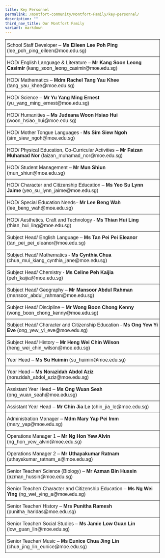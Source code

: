 ```yaml
---
title: Key Personnel
permalink: /montfort-community/Montfort-Family/key-personnel/
description: ""
third_nav_title: Our Montfort Family
variant: markdown
---
```

<style type="text/css">
.tg  {border-collapse:collapse;border-spacing:0;margin:0px auto;}
.tg td{border-color:black;border-style:solid;border-width:1px;font-family:Arial, sans-serif;font-size:16px;
  overflow:hidden;padding:10px 5px;word-break:normal;}
.tg th{border-color:black;border-style:solid;border-width:1px;font-family:Arial, sans-serif;font-size:16px;
  font-weight:normal;overflow:hidden;padding:10px 5px;word-break:normal;}
.tg .tg-0lax{text-align:left;vertical-align:top}
</style>
<table class="tg">
<tbody>
  <tr>
    <td class="tg-0lax">School Staff Developer – <span style="font-weight:bold">Ms Eileen Lee Poh Ping</span> (lee_poh_ping_eileen@moe.edu.sg)</td>
  </tr>
  <tr>
    <td class="tg-0lax">HOD/ English Language &amp; Literature – <span style="font-weight:bold">Mr Kang Soon Leong Casimir</span><span style="font-weight:normal"> (</span>kang_soon_leong_casimir@moe.edu.sg)</td>
  </tr>
  <tr>
    <td class="tg-0lax">HOD/ Mathematics – <span style="font-weight:bold">Mdm Rachel Tang Yau Khee</span> (tang_yau_khee@moe.edu.sg)</td>
  </tr>
  <tr>
    <td class="tg-0lax">HOD/ Science – <span style="font-weight:bold">Mr Yu Yang Ming Ernest </span>(yu_yang_ming_ernest@moe.edu.sg)</td>
  </tr>
  <tr>
    <td class="tg-0lax">HOD/ Humanities – <span style="font-weight:bold">Ms Judeana Woon Hsiao Hui</span> (woon_hsiao_hui@moe.edu.sg)</td>
  </tr>
  <tr>
    
  </tr>
  <tr>
    <td class="tg-0lax">HOD/ Mother Tongue Languages - <span style="font-weight:bold">Ms Sim Siew Ngoh</span> (sim_siew_ngoh@moe.edu.sg)</td>
  </tr>
  <tr>
    <td class="tg-0lax">HOD/ Physical Education, Co-Curricular Activities – <span style="font-weight:bold">Mr Faizan Muhamad Nor</span> <span style="font-weight:400;font-style:normal">(faizan_muhamad_nor@moe.edu.sg)</span></td>
  </tr>
  <tr>
    <td class="tg-0lax">HOD/ Student Management – <span style="font-weight:bold">Mr Mun Shiun</span> (mun_shiun@moe.edu.sg)</td>
  </tr>
  <tr>
    <td class="tg-0lax">HOD/ Character and Citizenship Education – <span style="font-weight:bold">Ms Yeo Su Lynn Jaime</span> (yeo_su_lynn_jaime@moe.edu.sg)</td>
  </tr>
  <tr>
		<td class="tg-0lax">HOD/ Special Education Needs– <span style="font-weight:bold">Mr Lee Beng Wah</span> (lee_beng_wah@moe.edu.sg)
	</td>
  </tr>
  <tr>
		<td class="tg-0lax">HOD/ Aesthetics, Craft and Technology - <span style="font-weight:bold">Ms Thian Hui Ling</span> (thian_hui_ling@moe.edu.sg)	
    </td>
  </tr>
  <tr><td class="tg-0lax">Subject Head/ English Language – <span style="font-weight:bold">Ms Tan Pei Pei Eleanor </span>(tan_pei_pei_eleanor@moe.edu.sg)</td>
  </tr>
  <tr>
    <td class="tg-0lax">Subject Head/ Mathematics - <span style="font-weight:bold">Ms Cynthia Chua</span> (chua_mui_kiang_cynthia_jane@moe.edu.sg)</td>
  </tr>
	<tr>
    <td class="tg-0lax">Subject Head/ Chemistry - <span style="font-weight:bold">Ms Celine Peh Kaijia</span> (peh_kaijia@moe.edu.sg)</td>
  </tr>
  <tr>
    <td class="tg-0lax">Subject Head/ Geography – <span style="font-weight:bold">Mr Mansoor Abdul Rahman</span> (mansoor_abdul_rahman@moe.edu.sg)</td>
  </tr>
  <tr>
   
  </tr>
  <tr>
    <td class="tg-0lax">Subject Head/ Discipline – <span style="font-weight:bold">Mr Wong Boon Chong Kenny</span> (wong_boon_chong_kenny@moe.edu.sg)</td>
  </tr>
  <tr>
   </tr><tr>
    <td class="tg-0lax">Subject Head/ Character and Citizenship Education - <span style="font-weight:bold">Ms Ong Yew Yi Eve</span> (ong_yew_yi_eve@moe.edu.sg)</td>
  </tr>
  
  <tr>
    <td class="tg-0lax">Subject Head/ History – <span style="font-weight:bold">Mr Heng Wei Chin Wilson</span> (heng_wei_chin_wilson@moe.edu.sg)</td>
  </tr>
  <tr>
    <td class="tg-0lax">Year Head – <span style="font-weight:bold">Ms Su Huimin</span> (su_huimin@moe.edu.sg)</td>
  </tr>
  <tr>
    <td class="tg-0lax">Year Head – <span style="font-weight:bold">Ms Norazidah Abdol Aziz </span>(norazidah_abdol_aziz@moe.edu.sg)</td>
  </tr>
  <tr>
    <td class="tg-0lax">Assistant Year Head – <span style="font-weight:bold">Ms Ong Wuan Seah</span> (ong_wuan_seah@moe.edu.sg)</td>
  </tr>
  <tr>
    <td class="tg-0lax">Assistant Year Head – <span style="font-weight:bold">Mr Chin Jia Le</span> (chin_jia_le@moe.edu.sg)</td>
  </tr>
	<tr>
    <td class="tg-0lax">Administration Manager – <span style="font-weight:bold">Mdm Mary Yap Pei Imm</span> (mary_yap@moe.edu.sg)</td>
  </tr>
  <tr>
    <td class="tg-0lax">Operations Manager 1 – <span style="font-weight:bold">Mr Ng Hon Yew Alvin</span> (ng_hon_yew_alvin@moe.edu.sg)</td>
  </tr>
  <tr>
    <td class="tg-0lax">Operations Manager 2 – <span style="font-weight:bold">Mr Uthayakumar Ratnam</span> (uthayakumar_ratnam_a@moe.edu.sg)
  </td></tr>
  <tr>
    <td class="tg-0lax">Senior Teacher/ Science (Biology) – <span style="font-weight:bold">Mr Azman Bin Hussin </span>(azman_hussin@moe.edu.sg)</td>
  </tr>
  <tr>
		<td class="tg-0lax">Senior Teacher/ Character and Citizenship Education – <span style="font-weight:bold">Ms Ng Wei Ying </span>(ng_wei_ying_a@moe.edu.sg)</td>
  </tr>
  <tr>
    <td class="tg-0lax">Senior Teacher/ History – <span style="font-weight:bold">Mrs Punitha Ramesh</span> (punitha_haridas@moe.edu.sg)</td>
  </tr>
  <tr>
    <td class="tg-0lax">Senior Teacher/ Social Studies – <span style="font-weight:bold">Ms Jamie Low Guan Lin</span> (low_guan_lin@moe.edu.sg)</td>
  </tr>
  <tr>
    <td class="tg-0lax">Senior Teacher/ Music – <span style="font-weight:bold">Ms Eunice Chua Jing Lin</span> (chua_jing_lin_eunice@moe.edu.sg)</td>
  </tr>
</tbody>
</table>